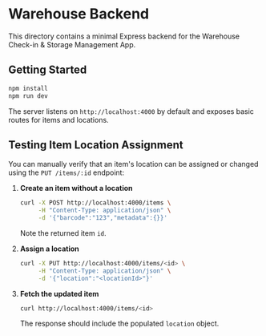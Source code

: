 # Warehouse Backend

This directory contains a minimal Express backend for the Warehouse Check-in & Storage Management App.

## Getting Started

```bash
npm install
npm run dev
```

The server listens on `http://localhost:4000` by default and exposes basic routes for items and locations.

## Testing Item Location Assignment

You can manually verify that an item's location can be assigned or changed using the `PUT /items/:id` endpoint:

1. **Create an item without a location**
   ```bash
   curl -X POST http://localhost:4000/items \
        -H "Content-Type: application/json" \
        -d '{"barcode":"123","metadata":{}}'
   ```
   Note the returned item `id`.

2. **Assign a location**
   ```bash
   curl -X PUT http://localhost:4000/items/<id> \
        -H "Content-Type: application/json" \
        -d '{"location":"<locationId>"}'
   ```

3. **Fetch the updated item**
   ```bash
   curl http://localhost:4000/items/<id>
   ```

   The response should include the populated `location` object.
